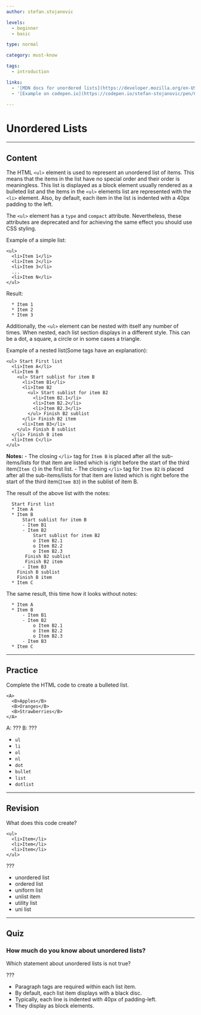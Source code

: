 ```yaml
---
author: stefan.stojanovic

levels:
  - beginner
  - basic

type: normal

category: must-know

tags:
  - introduction

links:
  - '[MDN docs for unordered lists](https://developer.mozilla.org/en-US/docs/Web/HTML/Element/ul){website}'
  - '[Example on codepen.io](https://codepen.io/stefan-stojanovic/pen/GdeaLg?editors=1000#){website}'
  
---
```

# Unordered Lists
---
## Content

The HTML `<ul>` element is used to represent an unordered list of items. This means that the items in the list have no special order and their order is meaningless. This list is displayed as a block element usually rendered as a bulleted list and the items in the `<ul>` elements list are represented with the `<li>` element. Also, by default, each item in the list is indented with a 40px padding to the left.

The `<ul>` element has a `type` and `compact` attribute. Nevertheless, these attributes are deprecated and for achieving the same effect you should use CSS styling.

Example of a simple list:
```
<ul>
  <li>Item 1</li>
  <li>Item 2</li>
  <li>Item 3</li>
  ...
  <li>Item N</li>
</ul>
```
Result:
```
  * Item 1
  * Item 2
  * Item 3
```

Additionally, the `<ul>` element can be nested with itself any number of times. When nested, each list section displays in a different style. This can be a dot, a square, a circle or in some cases a triangle.


Example of a nested list(Some tags have an explanation):
```
<ul> Start First list
  <li>Item A</li>
  <li>Item B     
    <ul> Start sublist for item B
      <li>Item B1</li>
      <li>Item B2
        <ul> Start sublist for item B2
          <li>Item B2.1</li>
          <li>Item B2.2</li>
          <li>Item B2.3</li>
        </ul> Finish B2 sublist
      </li> Finish B2 item
      <li>Item B3</li>
    </ul> Finish B sublist
  </li> Finish B item
  <li>Item C</li>
</ul>
```
**Notes:**
	- The closing `</li>` tag for `Item B` is placed after all the sub-items/lists for that item are listed which is right before the start of the third item(`Item C`) in the first list.
	- The closing `</li>` tag for `Item B2` is placed after all the sub-items/lists for that item are listed which is right before the start of the third item(`Item B3`) in the sublist of item B.

The result of the above list with the notes:
```
  Start First list
  * Item A
  * Item B
      Start sublist for item B
      - Item B1
      - Item B2
          Start sublist for item B2
          o Item B2.1
          o Item B2.2
          o Item B2.3
       Finish B2 sublist
       Finish B2 item
      - Item B3
    Finish B sublist
    Finish B item
  * Item C
```
The same result, this time how it looks without notes:
```
  * Item A
  * Item B
      - Item B1
      - Item B2
          o Item B2.1
          o Item B2.2
          o Item B2.3
      - Item B3
  * Item C
```


---
## Practice

Complete the HTML code to create a bulleted list. 
```
<A>
  <B>Apples</B>
  <B>Oranges</B>
  <B>Strawberries</B>
</A>
```

A: ???
B: ???

* `ul`
* `li`
* `ol`
* `nl`
* `dot`
* `bullet`
* `list`
* `dotlist`

---
## Revision

What does this code create? 

```
<ul>
  <li>Item</li>
  <li>Item</li>
  <li>Item</li>
</ul>
```

???

* unordered list
* ordered list
* uniform list
* unlist item
* utility list
* uni list

---
## Quiz

### How much do you know about unordered lists?

Which statement about unordered lists is not true?

???

* Paragraph tags are required within each list item.  
* By default, each list item displays with a black disc. 
* Typically, each line is indented with 40px of padding-left.
* They display as block elements. 
